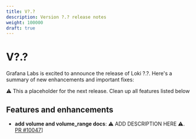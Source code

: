 ```yaml
---
title: V?.?
description: Version ?.? release notes
weight: 100000
draft: true
---
```


# V?.?
Grafana Labs is excited to announce the release of Loki ?.?. Here's a summary of new enhancements and important fixes:

:warning: This a placeholder for the next release. Clean up all features listed below

## Features and enhancements


-  **add volume and volume_range docs**: :warning: ADD DESCRIPTION HERE :warning:. [PR #10047](https://github.com/grafana/loki/pull/10047)]